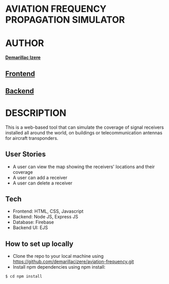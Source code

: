 # AVIATION FREQUENCY PROPAGATION SIMULATOR


# AUTHOR

**[Demarillac Izere](https://github.com/demarillacizere)**

## [Frontend](https://frequency-simulator.herokuapp.com/)

## [Backend](https://frequency-simulator.herokuapp.com/api)

# DESCRIPTION

This is a web-based tool that can simulate the coverage of signal receivers installed all around the world, on buildings or telecommunication antennas for aircraft transponders.


## User Stories

* A user can view the map showing the receivers' locations and their coverage
* A user can add a receiver
* A user can delete a receiver


## Tech
* Frontend: HTML, CSS, Javascript
* Backend: Node JS, Express JS
* Database: Firebase
* Backend UI: EJS

## How to set up locally
* Clone the repo to your local machine using https://github.com/demarillacizere/aviation-frequency.git
* Install npm dependencies using npm install: 
```shell
$ cd npm install
```
